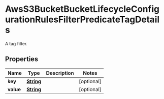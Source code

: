 

# AwsS3BucketBucketLifecycleConfigurationRulesFilterPredicateTagDetails

A tag filter.

## Properties

| Name | Type | Description | Notes |
|------------ | ------------- | ------------- | -------------|
|**key** | [**String**](String.md) |  |  [optional] |
|**value** | [**String**](String.md) |  |  [optional] |



